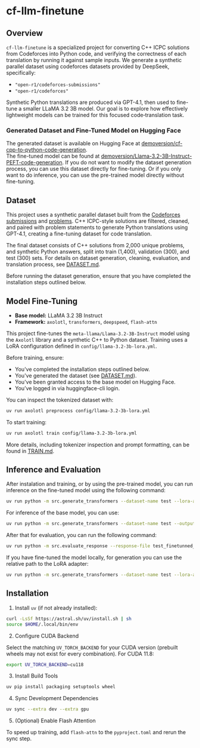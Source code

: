 # cf-llm-finetune

## Overview

`cf-llm-finetune` is a specialized project for converting C++ ICPC solutions from Codeforces into Python code, and verifying the correctness of each translation by running it against sample inputs. We generate a synthetic parallel dataset using codeforces datasets provided by DeepSeek, specifically:
- `"open-r1/codeforces-submissions"`
- `"open-r1/codeforces"`

Synthetic Python translations are produced via GPT-4.1, then used to fine-tune a smaller LLaMA 3.2 3B model. Our goal is to explore how effectively lightweight models can be trained for this focused code‐translation task.

### Generated Dataset and Fine-Tuned Model on Hugging Face
The generated dataset is available on Hugging Face at [demoversion/cf-cpp-to-python-code-generation](https://huggingface.co/datasets/demoversion/cf-cpp-to-python-code-generation).  
The fine-tuned model can be found at [demoversion/Llama-3.2-3B-Instruct-PEFT-code-generation](https://huggingface.co/demoversion/Llama-3.2-3B-Instruct-PEFT-code-generation). If you do not want to modify the dataset generation process, you can use this dataset directly for fine-tuning. Or if you only want to do inference, you can use the pre-trained model directly without fine-tuning.

## Dataset

This project uses a synthetic parallel dataset built from the [Codeforces submissions](https://huggingface.co/datasets/open-r1/-submissions) and [problems](https://huggingface.co/datasets/open-r1/codeforces). C++ ICPC-style solutions are filtered, cleaned, and paired with problem statements to generate Python translations using GPT-4.1, creating a fine-tuning dataset for code translation.

The final dataset consists of C++ solutions from 2,000 unique problems, and synthetic Python answers, split into train (1,400), validation (300), and test (300) sets. For details on dataset generation, cleaning, evaluation, and translation process, see [DATASET.md](./DATASET.md).

Before running the dataset generation, ensure that you have completed the installation steps outlined below.

## Model Fine-Tuning

- **Base model:** LLaMA 3.2 3B Instruct
- **Framework:** `axolotl`, `transformers`, `deepspeed`, `flash-attn`  

This project fine-tunes the `meta-llama/Llama-3.2-3B-Instruct` model using the `Axolotl` library and a synthetic C++ to Python dataset. Training uses a LoRA configuration defined in `config/llama-3.2-3b-lora.yml`.

Before training, ensure:
- You've completed the installation steps outlined below.
- You've generated the dataset (see [DATASET.md](./DATASET.md)).
- You've been granted access to the base model on Hugging Face.
- You’ve logged in via huggingface-cli login.

You can inspect the tokenized dataset with:
```bash
uv run axolotl preprocess config/llama-3.2-3b-lora.yml
```
To start training:
```bash
uv run axolotl train config/llama-3.2-3b-lora.yml
```
More details, including tokenizer inspection and prompt formatting, can be found in [TRAIN.md](./TRAIN.md).

## Inference and Evaluation
After instalation and training, or by using the pre-trained model, you can run inference on the fine-tuned model using the following command:
```bash
uv run python -m src.generate_transformers --dataset-name test --lora-adapter demoversion/Llama-3.2-3B-Instruct-PEFT-code-generation --output-path test_finetunned_transformers_response.jsonl --use-cache
```
For inference of the base model, you can use:
```bash
uv run python -m src.generate_transformers --dataset-name test --output-path test_transformers_response.jsonl --use-cache
```

After that for evaluation, you can run the following command:
```bash
uv run python -m src.evaluate_response --response-file test_finetunned_transformers_response.jsonl
```

If you have fine-tuned the model locally, for generation you can use the relative path to the LoRA adapter:
```bash
uv run python -m src.generate_transformers --dataset-name test --lora-adapter ./outputs/cf-llm-finetune-llama-3.2-3b-lora --output-path test_finetunned_transformers_response.jsonl --use-cache
```


## Installation

1. Install `uv` (if not already installed):  
```bash
curl -LsSf https://astral.sh/uv/install.sh | sh
source $HOME/.local/bin/env
```

2. Configure CUDA Backend

Select the matching `UV_TORCH_BACKEND` for your CUDA version (prebuilt wheels may not exist for every combination). For CUDA 11.8:

```bash
export UV_TORCH_BACKEND=cu118
```

3. Install Build Tools

```bash
uv pip install packaging setuptools wheel
```

4. Sync Development Dependencies

```bash
uv sync --extra dev --extra gpu
```

5. (Optional) Enable Flash Attention

To speed up training, add `flash-attn` to the `pyproject.toml` and rerun the sync step.


